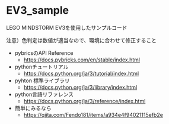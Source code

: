 # EV3_sample

LEGO MINDSTORM EV3を使用したサンプルコード

注意）色判定は数値が適当なので、環境に合わせて修正すること

* pybricsのAPI Reference
  * https://docs.pybricks.com/en/stable/index.html
* pythonチュートリアル
  * https://docs.python.org/ja/3/tutorial/index.html
* pyhton 標準ライブラリ
  * https://docs.python.org/ja/3/library/index.html
* python言語リファレンス
  * https://docs.python.org/ja/3/reference/index.html
* 簡単にみるなら
  * https://qiita.com/Fendo181/items/a934e4f94021115efb2e
